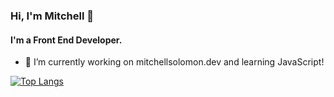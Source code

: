 
### Hi, I'm Mitchell 👋
#### I'm a Front End Developer.

- 🔭 I’m currently working on mitchellsolomon.dev and learning JavaScript!

[![Top Langs](https://github-readme-stats.vercel.app/api/top-langs/?username=rmsolomon)](https://github.com/anuraghazra/github-readme-stats)
